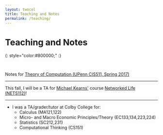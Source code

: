 ```yaml
---
layout: twocol
title: Teaching and Notes
permalink: /teaching/
---
```


# Teaching and Notes
{: style="color:#800000;" :}

<br>


Notes for [Theory of Computation (UPenn CIS511, Spring 2017)](http://zachschutzman.com/assets/toc511.pdf)

----

This fall, I will be a TA for [Michael Kearns'](http://cis.upenn.edu/~mkearns) course [Networked Life (NETS112)](http://www.cis.upenn.edu/~mkearns/teaching/NetworkedLife/)!

----
* I was a TA/grader/tutor at Colby College for:
	- Calculus (MA121,122)
	- Micro- and Macro Economic Principles/Theory (EC133,134,223,224)
	- Statistics (SC212,231)
	- Computational Thinking (CS151)
